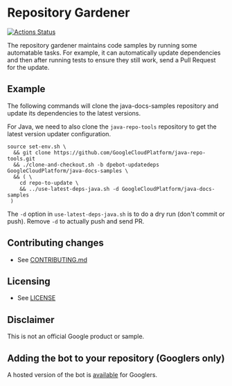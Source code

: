 # Repository Gardener

[![Actions Status][gh-actions-badge]][gh-actions]

The repository gardener maintains code samples by running some automatable
tasks. For example, it can automatically update dependencies and then after
running tests to ensure they still work, send a Pull Request for the update.

## Example

The following commands will clone the java-docs-samples repository and update
its dependencies to the latest versions.

For Java, we need to also clone the `java-repo-tools` repository to get the
latest version updater configuration.

```shell
source set-env.sh \
  && git clone https://github.com/GoogleCloudPlatform/java-repo-tools.git
  && ./clone-and-checkout.sh -b dpebot-updatedeps GoogleCloudPlatform/java-docs-samples \
  && ( \
    cd repo-to-update \
    && ../use-latest-deps-java.sh -d GoogleCloudPlatform/java-docs-samples
 )
```

The `-d` option in `use-latest-deps-java.sh` is to do a dry run (don't commit
or push). Remove `-d` to actually push and send PR.

## Contributing changes

* See [CONTRIBUTING.md](CONTRIBUTING.md)

## Licensing

* See [LICENSE](LICENSE)

## Disclaimer

This is not an official Google product or sample.

## Adding the bot to your repository (Googlers only)

A hosted version of the bot is [available](https://goto.google.com/dpebot) for Googlers.

[gh-actions]: https://github.com/GoogleCloudPlatform/repository-gardener/actions
[gh-actions-badge]: https://github.com/GoogleCloudPlatform/repository-gardener/workflows/CI%20Tests/badge.svg
